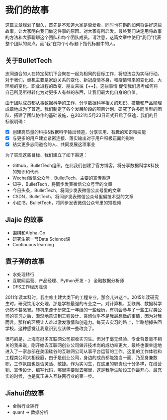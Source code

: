 # 我们的故事

这篇文章规划了很久，首先是不知道大家是否爱看，同时也在斟酌如何将讲好这些故事，让大家明白我们做这件事的原因、对大家有所启发。最终我们决定用将故事的方法和大家聊聊这个团队和每个团队成员。请注意，这篇文章中使用“我们”代表整个团队的观点，而“我”在每个小标题下指代标题中的人。

## 关于BulletTech

志同道合的人在特定契机下会聚在一起为相同的目标工作，将想法变为实际行动。对于我们，契机主要是家庭关系的变化、新冠疫情本身，和疫情带来的变化如、大环境的变化、职业进程的改变、朋友来往【++】。这些事情 促使我们思考如何将自己所见所得转化为对更多人有益的东西，让我们最大化自身的价值。

由于团队成员都从事数据科学的工作，分享数据科学相关的知识、技能和产品顺理成章地成为了首选。我们制定了各个发展阶段的项目计划、研究了许多同类型的团队、搭建了团队协作的基础设施，在2021年5月23日正式开启了征途，我们的目标很明确：

- [x] 创建高质量的科技&数据科学输出频道，分享实用、有趣的知识和技能
- [x] 与更多的用户建立紧密连接、落实输出对于用户积极正面的影响
- [x] 结实更多志同道合的人、共同发展这项事业

为了实现这些目标、我们建立了如下渠道：
- Github，BulletTech组织，在此我们创建了官方博客，将分享数据科学&科技的知识和代码
- Wechat微信公众号，BulletTech，主要的宣传渠道
- 知乎，BulletTech，将同步发表微信公众号里的文章
- 今日头条，BulletTech，将同步发表微信公众号里的文章
- CSDN，BulletTech，将同步发表微信公众号里偏技术型的文章
- 小红书，BulletTech，将同步发表微信公众号里的短视频


## Jiajie 的故事

- 围棋和Alpha-Go
- 研究生第一节Data Science课
- Continuous learning

## 袁子弹的故事

- 水处理转行
- 互联网运营、产品经理、Python开发 - 》 金融数据分析师
- DFS工作经历浅谈

2011年读本科时，我主修土建大类下的工程专业，那会儿兴这个。2015年读研究生时，研究饮用水处理，那是学校最强的专业之一。对计算机、互联网、数据科学仍然不甚感冒。转机来源于研究生一年级的一些经历，有机会参与了一些工程类公司的实习之后，渐渐地意识到工程设计、咨询似乎不是我最想做的事情，因为对我而言，那样的环境让人难以激发激情和创造力。每天去实习的路上，半路想掉头回学校，这种感觉让我意识到应该做一些改变了。

很巧的是，上海有挺多互联网公司招收实习生。但对于毫无经验、专业背景毫不相关的我来说，刚开始去互联网创业公司做非技术岗的成功率更大，最终也很幸运地进入了一家总部在美国硅谷的互联网公司从事平台运营的工作。这里的工作体验和工程类公司大相径庭，由于是创业公司，身边的成员都能独当一面、乃至身兼数职，工作氛围也是否灵活、敏捷。作为实习生，在这里的职责也十分多样，在线营销、宣传设计、编写代码，哪里需要就去哪里，这是我学生阶段工作最开心、最充实的时候，也是真正进入互联网行业的第一步。

## Jiahui的故事

- 金融行业转行
- quant → 数据分析
